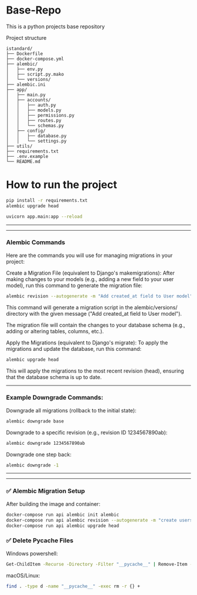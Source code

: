 # Base-Repo
This is a python projects base repository


Project structure
```
istandard/
├── Dockerfile
├── docker-compose.yml
├── alembic/
│   ├── env.py
│   ├── script.py.mako
│   └── versions/
├── alembic.ini
├── app/
│   ├── main.py
│   ├── accounts/
│   │   ├── auth.py
│   │   ├── models.py
│   │   ├── permissions.py
│   │   ├── routes.py
│   │   └── schemas.py
│   ├── config/
│   │   ├── database.py
│   │   └── settings.py
├── utils/
├── requirements.txt
├── .env.example
└── README.md
```

# How to run the project

```bash
pip install -r requirements.txt
alembic upgrade head

```
```bash
uvicorn app.main:app --reload
```

<hr>
<hr>

### Alembic Commands
Here are the commands you will use for managing migrations in your project:

Create a Migration File (equivalent to Django's makemigrations): After making changes to your models (e.g., adding a new field to your user model), run this command to generate the migration file:
```bash
alembic revision --autogenerate -m "Add created_at field to User model"
```

This command will generate a migration script in the alembic/versions/ directory with the given message ("Add created_at field to User model").

The migration file will contain the changes to your database schema (e.g., adding or altering tables, columns, etc.).

Apply the Migrations (equivalent to Django's migrate): To apply the migrations and update the database, run this command:

```bash
alembic upgrade head
```
This will apply the migrations to the most recent revision (head), ensuring that the database schema is up to date.

<hr>

### Example Downgrade Commands:
Downgrade all migrations (rollback to the initial state):

```bash
alembic downgrade base
```
Downgrade to a specific revision (e.g., revision ID 1234567890ab):
```bash
alembic downgrade 1234567890ab
```

Downgrade one step back:
```bash
alembic downgrade -1
```
<hr>
<hr>


### ✅ Alembic Migration Setup
After building the image and container:

```bash
docker-compose run api alembic init alembic
docker-compose run api alembic revision --autogenerate -m "create users table"
docker-compose run api alembic upgrade head
```

### ✅ Delete Pycache Files
Windows powershell: 

```bash
Get-ChildItem -Recurse -Directory -Filter "__pycache__" | Remove-Item -Recurse -Force
```
macOS/Linux: 
```bash
find . -type d -name "__pycache__" -exec rm -r {} +
```